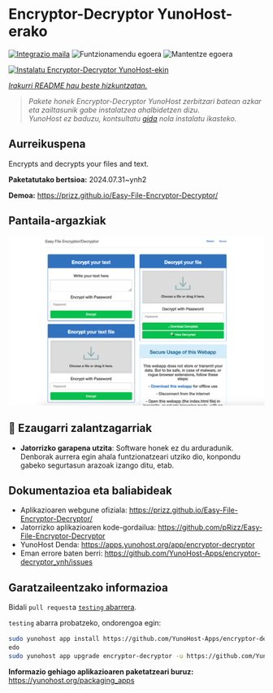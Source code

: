 <!--
Ohart ongi: README hau automatikoki sortu da <https://github.com/YunoHost/apps/tree/master/tools/readme_generator>ri esker
EZ editatu eskuz.
-->

# Encryptor-Decryptor YunoHost-erako

[![Integrazio maila](https://dash.yunohost.org/integration/encryptor-decryptor.svg)](https://ci-apps.yunohost.org/ci/apps/encryptor-decryptor/) ![Funtzionamendu egoera](https://ci-apps.yunohost.org/ci/badges/encryptor-decryptor.status.svg) ![Mantentze egoera](https://ci-apps.yunohost.org/ci/badges/encryptor-decryptor.maintain.svg)

[![Instalatu Encryptor-Decryptor YunoHost-ekin](https://install-app.yunohost.org/install-with-yunohost.svg)](https://install-app.yunohost.org/?app=encryptor-decryptor)

*[Irakurri README hau beste hizkuntzatan.](./ALL_README.md)*

> *Pakete honek Encryptor-Decryptor YunoHost zerbitzari batean azkar eta zailtasunik gabe instalatzea ahalbidetzen dizu.*  
> *YunoHost ez baduzu, kontsultatu [gida](https://yunohost.org/install) nola instalatu ikasteko.*

## Aurreikuspena

Encrypts and decrypts your files and text.

**Paketatutako bertsioa:** 2024.07.31~ynh2

**Demoa:** <https://prizz.github.io/Easy-File-Encryptor-Decryptor/>

## Pantaila-argazkiak

![Encryptor-Decryptor(r)en pantaila-argazkia](./doc/screenshots/screenshot.png)

## :red_circle: Ezaugarri zalantzagarriak

- **Jatorrizko garapena utzita**: Software honek ez du arduradunik. Denborak aurrera egin ahala funtzionatzeari utziko dio, konpondu gabeko segurtasun arazoak izango ditu, etab.

## Dokumentazioa eta baliabideak

- Aplikazioaren webgune ofiziala: <https://prizz.github.io/Easy-File-Encryptor-Decryptor/>
- Jatorrizko aplikazioaren kode-gordailua: <https://github.com/pRizz/Easy-File-Encryptor-Decryptor>
- YunoHost Denda: <https://apps.yunohost.org/app/encryptor-decryptor>
- Eman errore baten berri: <https://github.com/YunoHost-Apps/encryptor-decryptor_ynh/issues>

## Garatzaileentzako informazioa

Bidali `pull request`a [`testing` abarrera](https://github.com/YunoHost-Apps/encryptor-decryptor_ynh/tree/testing).

`testing` abarra probatzeko, ondorengoa egin:

```bash
sudo yunohost app install https://github.com/YunoHost-Apps/encryptor-decryptor_ynh/tree/testing --debug
edo
sudo yunohost app upgrade encryptor-decryptor -u https://github.com/YunoHost-Apps/encryptor-decryptor_ynh/tree/testing --debug
```

**Informazio gehiago aplikazioaren paketatzeari buruz:** <https://yunohost.org/packaging_apps>
